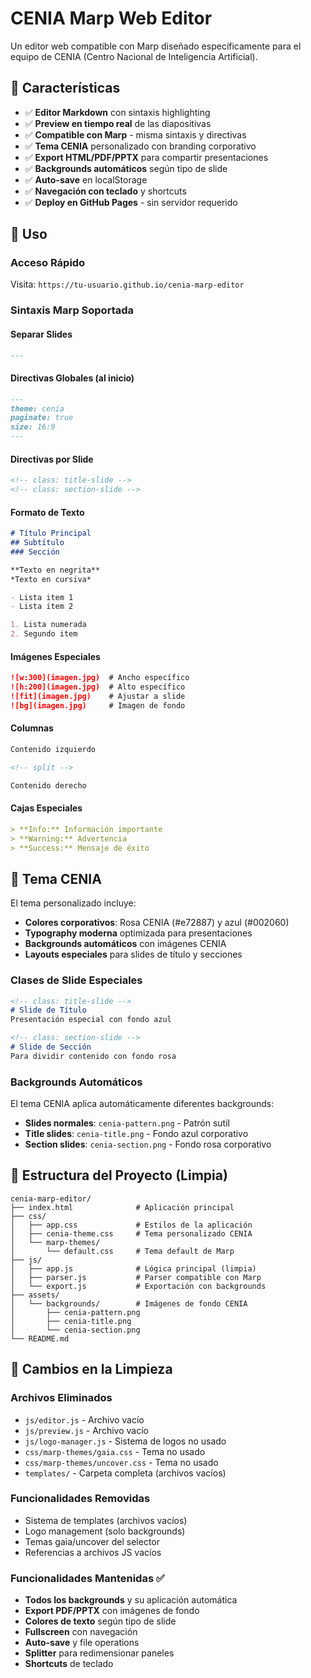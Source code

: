 # CENIA Marp Web Editor

Un editor web compatible con Marp diseñado específicamente para el equipo de CENIA (Centro Nacional de Inteligencia Artificial).

## 🚀 Características

- ✅ **Editor Markdown** con sintaxis highlighting
- ✅ **Preview en tiempo real** de las diapositivas
- ✅ **Compatible con Marp** - misma sintaxis y directivas
- ✅ **Tema CENIA** personalizado con branding corporativo
- ✅ **Export HTML/PDF/PPTX** para compartir presentaciones
- ✅ **Backgrounds automáticos** según tipo de slide
- ✅ **Auto-save** en localStorage
- ✅ **Navegación con teclado** y shortcuts
- ✅ **Deploy en GitHub Pages** - sin servidor requerido

## 🎯 Uso

### Acceso Rápido
Visita: `https://tu-usuario.github.io/cenia-marp-editor`

### Sintaxis Marp Soportada

#### Separar Slides
```markdown
---
```

#### Directivas Globales (al inicio)
```markdown
---
theme: cenia
paginate: true
size: 16:9
---
```

#### Directivas por Slide
```markdown
<!-- class: title-slide -->
<!-- class: section-slide -->
```

#### Formato de Texto
```markdown
# Título Principal
## Subtítulo
### Sección

**Texto en negrita**
*Texto en cursiva*

- Lista item 1
- Lista item 2

1. Lista numerada
2. Segundo item
```

#### Imágenes Especiales
```markdown
![w:300](imagen.jpg)  # Ancho específico
![h:200](imagen.jpg)  # Alto específico
![fit](imagen.jpg)    # Ajustar a slide
![bg](imagen.jpg)     # Imagen de fondo
```

#### Columnas
```markdown
Contenido izquierdo

<!-- split -->

Contenido derecho
```

#### Cajas Especiales
```markdown
> **Info:** Información importante
> **Warning:** Advertencia
> **Success:** Mensaje de éxito
```

## 🎨 Tema CENIA

El tema personalizado incluye:

- **Colores corporativos**: Rosa CENIA (#e72887) y azul (#002060)
- **Typography moderna** optimizada para presentaciones
- **Backgrounds automáticos** con imágenes CENIA
- **Layouts especiales** para slides de título y secciones

### Clases de Slide Especiales

```markdown
<!-- class: title-slide -->
# Slide de Título
Presentación especial con fondo azul

<!-- class: section-slide -->  
# Slide de Sección
Para dividir contenido con fondo rosa
```

### Backgrounds Automáticos

El tema CENIA aplica automáticamente diferentes backgrounds:

- **Slides normales**: `cenia-pattern.png` - Patrón sutil
- **Title slides**: `cenia-title.png` - Fondo azul corporativo
- **Section slides**: `cenia-section.png` - Fondo rosa corporativo

## 📂 Estructura del Proyecto (Limpia)

```
cenia-marp-editor/
├── index.html              # Aplicación principal
├── css/
│   ├── app.css             # Estilos de la aplicación
│   ├── cenia-theme.css     # Tema personalizado CENIA
│   └── marp-themes/
│       └── default.css     # Tema default de Marp
├── js/
│   ├── app.js              # Lógica principal (limpia)
│   ├── parser.js           # Parser compatible con Marp
│   └── export.js           # Exportación con backgrounds
├── assets/
│   └── backgrounds/        # Imágenes de fondo CENIA
│       ├── cenia-pattern.png
│       ├── cenia-title.png
│       └── cenia-section.png
└── README.md
```

## 🧹 Cambios en la Limpieza

### Archivos Eliminados
- `js/editor.js` - Archivo vacío
- `js/preview.js` - Archivo vacío
- `js/logo-manager.js` - Sistema de logos no usado
- `css/marp-themes/gaia.css` - Tema no usado
- `css/marp-themes/uncover.css` - Tema no usado
- `templates/` - Carpeta completa (archivos vacíos)

### Funcionalidades Removidas
- Sistema de templates (archivos vacíos)
- Logo management (solo backgrounds)
- Temas gaia/uncover del selector
- Referencias a archivos JS vacíos

### Funcionalidades Mantenidas ✅
- **Todos los backgrounds** y su aplicación automática
- **Export PDF/PPTX** con imágenes de fondo
- **Colores de texto** según tipo de slide
- **Fullscreen** con navegación
- **Auto-save** y file operations
- **Splitter** para redimensionar paneles
- **Shortcuts** de teclado
